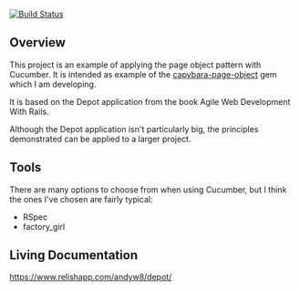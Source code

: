 [![Build Status](https://secure.travis-ci.org/andyw8/depot.png)](http://travis-ci.org/andyw8/depot)

## Overview ##

This project is an example of applying the page object pattern with Cucumber. It is intended as example of the [capybara-page-object](http://github.com/andyw8/capybara-page-object) gem which I am developing.

It is based on the Depot application from the book Agile Web Development With Rails.

Although the Depot application isn't particularly big, the principles demonstrated can be applied to a larger project.

## Tools ##

There are many options to choose from when using Cucumber, but I think the ones I've chosen are fairly typical:

* RSpec
* factory_girl

## Living Documentation ##

https://www.relishapp.com/andyw8/depot/